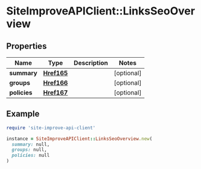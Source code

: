 # SiteImproveAPIClient::LinksSeoOverview

## Properties

| Name | Type | Description | Notes |
| ---- | ---- | ----------- | ----- |
| **summary** | [**Href165**](Href165.md) |  | [optional] |
| **groups** | [**Href166**](Href166.md) |  | [optional] |
| **policies** | [**Href167**](Href167.md) |  | [optional] |

## Example

```ruby
require 'site-improve-api-client'

instance = SiteImproveAPIClient::LinksSeoOverview.new(
  summary: null,
  groups: null,
  policies: null
)
```

